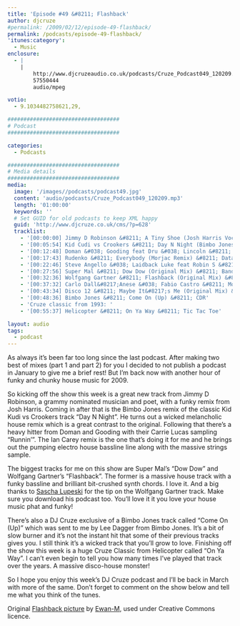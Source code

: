 ```yaml
---
title: 'Episode #49 &#8211; Flashback'
author: djcruze
#permalink: /2009/02/12/episode-49-flashback/
permalink: /podcasts/episode-49-flashback/
'itunes:category':
  - Music
enclosure:
  - |
    |
        http://www.djcruzeaudio.co.uk/podcasts/Cruze_Podcast049_120209.mp3
        57550444
        audio/mpeg

votio:
  - 9.1034482758621,29,

###################################
# Podcast
###################################

categories:
  - Podcasts

###################################
# Media details
###################################
media:
  image: '/images//podcasts/podcast49.jpg'
  content: 'audio/podcasts/Cruze_Podcast049_120209.mp3'
  length: '01:00:00'
  keywords: ''
  # Set GUID for old podcasts to keep XML happy
  guid: 'http://www.djcruze.co.uk/cms/?p=628'
  tracklist:
    - '[00:00:00] Jimmy D Robinson &#8211; A Tiny Shoe (Josh Harris Vocal Mix) &#8211; J Music Group'
    - '[00:05:54] Kid Cudi vs Crookers &#8211; Day N Night (Bimbo Jones Mix) &#8211; Fools Gold'
    - '[00:12:48] Doman &#038; Gooding feat Dru &#038; Lincoln &#8211; Runnin (Ian Carey Remix) &#8211; Positiva'
    - '[00:17:43] Rudenko &#8211; Everybody (Morjac Remix) &#8211; Data'
    - '[00:22:46] Steve Angello &#038; Laidback Luke feat Robin S &#8211; Show Me Love (AC Slater Vocal Mix) &#8211; Data'
    - '[00:27:56] Super Mal &#8211; Dow Dow (Original Mix) &#8211; Bandito Records'
    - '[00:32:36] Wolfgang Gartner &#8211; Flashback (Original Mix) &#8211; Kindergarten'
    - '[00:37:32] Carlo Dall&#8217;Anese &#038; Fabio Castro &#8211; Monday (Henry John Morgan Remix) &#8211; Oxyd'
    - '[00:43:34] Disco 12 &#8211; Maybe It&#8217;s Me (Original Mix) &#8211; Used And Abused'
    - '[00:48:36] Bimbo Jones &#8211; Come On (Up) &#8211; CDR'
    - 'Cruze classic from 1993: '
    - '[00:55:37] Helicopter &#8211; On Ya Way &#8211; Tic Tac Toe'

layout: audio
tags:
  - podcast
---
```


As always it&#8217;s been far too long since the last podcast. After making two best of mixes (part 1 and part 2) for you I decided to not publish a podcast in January to give me a brief rest! But I&#8217;m back now with another hour of funky and chunky house music for 2009.

So kicking off the show this week is a great new track from Jimmy D Robinson, a grammy nominated musician and poet, with a funky remix from Josh Harris. Coming in after that is the Bimbo Jones remix of the classic Kid Kudi vs Crookers track &#8220;Day N Night&#8221;. He turns out a wicked melancholic house remix which is a great contrast to the original. Following that there&#8217;s a heavy hitter from Doman and Gooding with their Carrie Lucas sampling &#8220;Runnin&#8217;&#8221;. The Ian Carey remix is the one that&#8217;s doing it for me and he brings out the pumping electro house bassline line along with the massive strings sample.

The biggest tracks for me on this show are Super Mal&#8217;s &#8220;Dow Dow&#8221; and Wolfgang Gartner&#8217;s &#8220;Flashback&#8221;. The former is a massive house track with a funky bassline and brilliant bit-crushed synth chords. I love it. And a big thanks to [Sascha Lupeski][2] for the tip on the Wolfgang Gartner track. Make sure you download his podcast too. You&#8217;ll love it it you love your house music phat and funky!

There&#8217;s also a DJ Cruze exclusive of a Bimbo Jones track called &#8220;Come On (Up)&#8221; which was sent to me by Lee Dagger from Bimbo Jones. It&#8217;s a bit of slow burner and it&#8217;s not the instant hit that some of their previous tracks gives you. I still think it&#8217;s a wicked track that you&#8217;ll grow to love. Finishing off the show this week is a huge Cruze Classic from Helicopter called &#8220;On Ya Way&#8221;. I can&#8217;t even begin to tell you how many times I&#8217;ve played that track over the years. A massive disco-house monster!

So I hope you enjoy this week&#8217;s DJ Cruze podcast and I&#8217;ll be back in March with more of the same. Don&#8217;t forget to comment on the show below and tell me what you think of the tunes.

Original [Flashback picture][5] by [Ewan-M][6], used under Creative Commons licence.

[1]: http://www.djcruze.co.uk/cms/wp-content/uploads/2009/02/podcast49.jpg
[2]: http://www.saschalupeski.com/
[3]: http://www.djcruze.co.uk/cms/wp-content/DownloadButton.gif
[4]: http://www.djcruzeaudio.co.uk/podcasts/Cruze_Podcast049_120209.mp3
[5]: http://www.flickr.com/photos/55935853@N00/2432815403/
[6]: http://www.flickr.com/photos/55935853@N00/
